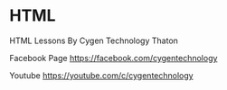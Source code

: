 # HTML
HTML Lessons
By
Cygen Technology
Thaton

Facebook Page
https://facebook.com/cygentechnology

Youtube
https://youtube.com/c/cygentechnology
